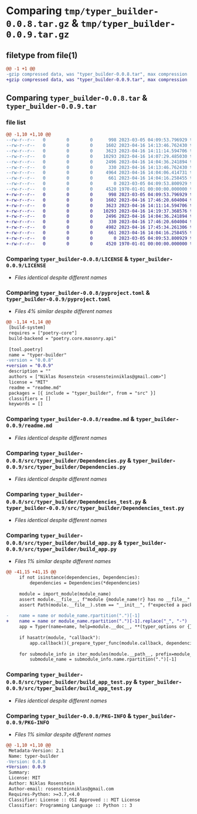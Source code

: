 # Comparing `tmp/typer_builder-0.0.8.tar.gz` & `tmp/typer_builder-0.0.9.tar.gz`

## filetype from file(1)

```diff
@@ -1 +1 @@
-gzip compressed data, was "typer_builder-0.0.8.tar", max compression
+gzip compressed data, was "typer_builder-0.0.9.tar", max compression
```

## Comparing `typer_builder-0.0.8.tar` & `typer_builder-0.0.9.tar`

### file list

```diff
@@ -1,10 +1,10 @@
--rw-r--r--   0        0        0      998 2023-03-05 04:09:53.796929 typer_builder-0.0.8/LICENSE
--rw-r--r--   0        0        0     1602 2023-04-16 14:13:46.762430 typer_builder-0.0.8/pyproject.toml
--rw-r--r--   0        0        0     3623 2023-04-16 14:11:14.594706 typer_builder-0.0.8/readme.md
--rw-r--r--   0        0        0    10293 2023-04-16 14:07:29.485030 typer_builder-0.0.8/src/typer_builder/Dependencies.py
--rw-r--r--   0        0        0     2496 2023-04-16 14:04:36.241894 typer_builder-0.0.8/src/typer_builder/Dependencies_test.py
--rw-r--r--   0        0        0      330 2023-04-16 14:13:46.762430 typer_builder-0.0.8/src/typer_builder/__init__.py
--rw-r--r--   0        0        0     4964 2023-04-16 14:04:06.414731 typer_builder-0.0.8/src/typer_builder/build_app.py
--rw-r--r--   0        0        0      661 2023-04-16 14:04:16.258455 typer_builder-0.0.8/src/typer_builder/build_app_test.py
--rw-r--r--   0        0        0        0 2023-03-05 04:09:53.800929 typer_builder-0.0.8/src/typer_builder/py.typed
--rw-r--r--   0        0        0     4520 1970-01-01 00:00:00.000000 typer_builder-0.0.8/PKG-INFO
+-rw-r--r--   0        0        0      998 2023-03-05 04:09:53.796929 typer_builder-0.0.9/LICENSE
+-rw-r--r--   0        0        0     1602 2023-04-16 17:46:20.604004 typer_builder-0.0.9/pyproject.toml
+-rw-r--r--   0        0        0     3623 2023-04-16 14:11:14.594706 typer_builder-0.0.9/readme.md
+-rw-r--r--   0        0        0    10293 2023-04-16 14:19:37.368576 typer_builder-0.0.9/src/typer_builder/Dependencies.py
+-rw-r--r--   0        0        0     2496 2023-04-16 14:04:36.241894 typer_builder-0.0.9/src/typer_builder/Dependencies_test.py
+-rw-r--r--   0        0        0      330 2023-04-16 17:46:20.604004 typer_builder-0.0.9/src/typer_builder/__init__.py
+-rw-r--r--   0        0        0     4982 2023-04-16 17:45:34.261306 typer_builder-0.0.9/src/typer_builder/build_app.py
+-rw-r--r--   0        0        0      661 2023-04-16 14:04:16.258455 typer_builder-0.0.9/src/typer_builder/build_app_test.py
+-rw-r--r--   0        0        0        0 2023-03-05 04:09:53.800929 typer_builder-0.0.9/src/typer_builder/py.typed
+-rw-r--r--   0        0        0     4520 1970-01-01 00:00:00.000000 typer_builder-0.0.9/PKG-INFO
```

### Comparing `typer_builder-0.0.8/LICENSE` & `typer_builder-0.0.9/LICENSE`

 * *Files identical despite different names*

### Comparing `typer_builder-0.0.8/pyproject.toml` & `typer_builder-0.0.9/pyproject.toml`

 * *Files 4% similar despite different names*

```diff
@@ -1,14 +1,14 @@
 [build-system]
 requires = ["poetry-core"]
 build-backend = "poetry.core.masonry.api"
 
 [tool.poetry]
 name = "typer-builder"
-version = "0.0.8"
+version = "0.0.9"
 description = ""
 authors = ["Niklas Rosenstein <rosensteinniklas@gmail.com>"]
 license = "MIT"
 readme = "readme.md"
 packages = [{ include = "typer_builder", from = "src" }]
 classifiers = []
 keywords = []
```

### Comparing `typer_builder-0.0.8/readme.md` & `typer_builder-0.0.9/readme.md`

 * *Files identical despite different names*

### Comparing `typer_builder-0.0.8/src/typer_builder/Dependencies.py` & `typer_builder-0.0.9/src/typer_builder/Dependencies.py`

 * *Files identical despite different names*

### Comparing `typer_builder-0.0.8/src/typer_builder/Dependencies_test.py` & `typer_builder-0.0.9/src/typer_builder/Dependencies_test.py`

 * *Files identical despite different names*

### Comparing `typer_builder-0.0.8/src/typer_builder/build_app.py` & `typer_builder-0.0.9/src/typer_builder/build_app.py`

 * *Files 1% similar despite different names*

```diff
@@ -41,15 +41,15 @@
     if not isinstance(dependencies, Dependencies):
         dependencies = Dependencies(*dependencies)
 
     module = import_module(module_name)
     assert module.__file__, f"module {module_name!r} has no __file__"
     assert Path(module.__file__).stem == "__init__", f"expected a package for {module_name!r}"
 
-    name = name or module_name.rpartition(".")[-1]
+    name = name or module_name.rpartition(".")[-1].replace("_", "-")
     app = Typer(name=name, help=module.__doc__, **(typer_options or {}))
 
     if hasattr(module, "callback"):
         app.callback()(_prepare_typer_func(module.callback, dependencies, event_loop))
 
     for submodule_info in iter_modules(module.__path__, prefix=module_name + "."):
         submodule_name = submodule_info.name.rpartition(".")[-1]
```

### Comparing `typer_builder-0.0.8/src/typer_builder/build_app_test.py` & `typer_builder-0.0.9/src/typer_builder/build_app_test.py`

 * *Files identical despite different names*

### Comparing `typer_builder-0.0.8/PKG-INFO` & `typer_builder-0.0.9/PKG-INFO`

 * *Files 1% similar despite different names*

```diff
@@ -1,10 +1,10 @@
 Metadata-Version: 2.1
 Name: typer-builder
-Version: 0.0.8
+Version: 0.0.9
 Summary: 
 License: MIT
 Author: Niklas Rosenstein
 Author-email: rosensteinniklas@gmail.com
 Requires-Python: >=3.7,<4.0
 Classifier: License :: OSI Approved :: MIT License
 Classifier: Programming Language :: Python :: 3
```

